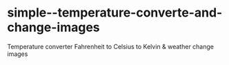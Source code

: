 # simple--temperature-converte-and-change-images
Temperature converter Fahrenheit to Celsius to Kelvin &amp; weather change images
